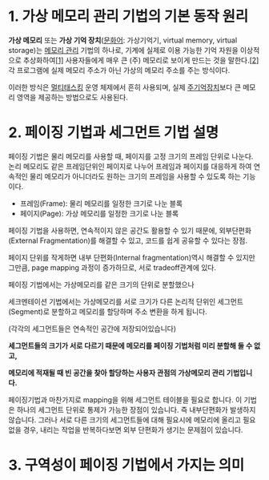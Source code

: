 # 1. 가상 메모리 관리 기법의 기본 동작 원리

**가상 메모리** 또는 **가상 기억 장치**([문화어](https://ko.wikipedia.org/wiki/문화어): 가상기억기, virtual memory, virtual storage)는 [메모리 관리](https://ko.wikipedia.org/wiki/메모리_관리) 기법의 하나로, 기계에 실제로 이용 가능한 기억 자원을 이상적으로 추상화하여[[1\]](https://ko.wikipedia.org/wiki/가상_메모리#cite_note-1) 사용자들에게 매우 큰 (주) 메모리로 보이게 만드는 것을 말한다.[[2\]](https://ko.wikipedia.org/wiki/가상_메모리#cite_note-2) 각 프로그램에 실제 메모리 주소가 아닌 가상의 메모리 주소를 주는 방식이다.

이러한 방식은 [멀티태스킹](https://ko.wikipedia.org/wiki/멀티태스킹) 운영 체제에서 흔히 사용되며, 실제 [주기억장치](https://ko.wikipedia.org/wiki/주기억장치)보다 큰 메모리 영역을 제공하는 방법으로도 사용된다.

# 2. 페이징 기법과 세그먼트 기법 설명

페이징 기법은 물리 메모리를 사용할 때, 페이지를 고정 크기의 프레임 단위로 나눈다. 논리 메모리도 같은 프레임단위인 페이지로 나누어 프레임과 페이지를 대응하게 하여 연속적인 물리 메모리가 아니더라도 원하는 크기의 프레임을 사용할 수 있도록 하는 기능이다. 

- 프레임(Frame): 물리 메모리를 일정한 크기로 나눈 블록
- 페이지(Page): 가상 메모리를 일정한 크기로 나눈 블록

페이징 기법을 사용하면, 연속적이지 않은 공간도 활용할 수 있기 때문에, 외부단편화(External Fragmentation)를 해결할 수 있고, 코드를 쉽게 공유할 수 있다는 장점.

페이지 단위를 작게하면 내부 단편화(Internal fragmentation)역시 해결할 수 있지만 그만큼, page mapping 과정이 증가하므로, 서로 tradeoff관계에 있다. 

페이징 기법에서는 가상메모리를 같은 크기의 단위로 분할했으나 

세크멘테이션 기법에서는 가상메모리를 서로 크기가 다른 논리적 단위인 세그먼트(Segment)로 분할하고 메모리를 할당하며 주소 변환을 하게 됩니다. 

(각각의 세그먼트들은 연속적인 공간에 저장되어있습니다)



**세그먼트들의 크기가 서로 다르기 때문에 메모리를 페이징 기법처럼 미리 분할해 둘 수 없고,**

**메모리에 적재될 때 빈 공간을 찾아 할당하는 사용자 관점의 가상메모리 관리 기법입니다.**

페이징기법과 마찬가지로 mapping을 위해 세그먼트 테이블을 필요로 합니다. 이 기법은 하나의 세그먼트 단위로 통제가 가능한 장점이 있습니다. 즉 내부단편화가 발생하지 않습니다. 그러나 서로 다른 크기의 세그먼트들에 대해 필요시에 메모리에 올리고 필요없을 경우, 내리는 작업을 반복하다보면 외부 단편화가 생기는 문제점이 있습니다.

# 3. 구역성이 페이징 기법에서 가지는 의미

